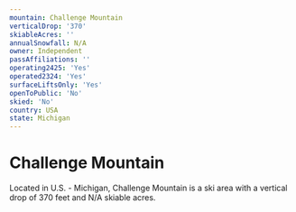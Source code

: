 ```yaml
---
mountain: Challenge Mountain
verticalDrop: '370'
skiableAcres: ''
annualSnowfall: N/A
owner: Independent
passAffiliations: ''
operating2425: 'Yes'
operated2324: 'Yes'
surfaceLiftsOnly: 'Yes'
openToPublic: 'No'
skied: 'No'
country: USA
state: Michigan
---
```


# Challenge Mountain

Located in U.S. - Michigan, Challenge Mountain is a ski area with a vertical drop of 370 feet and N/A skiable acres.
